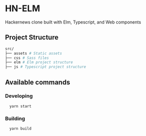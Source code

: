 # HN-ELM

Hackernews clone built with Elm, Typescript, and Web components

## Project Structure

```sh
src/
├── assets # Static assets
├── css # Sass files
├── elm # Elm project structure
├── js # Typescript project structure
```

## Available commands

### Developing

```shell
  yarn start
```

### Building

```shell
  yarn build
```
